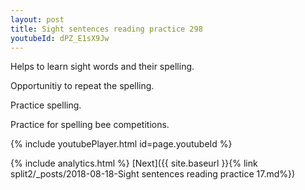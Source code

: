 ```yaml
---
layout: post
title: Sight sentences reading practice 298
youtubeId: dPZ_E1sX9Jw
---
```

 
 
Helps to learn sight words and their spelling.

Opportunitiy to repeat the spelling. 

Practice spelling. 
 
Practice for spelling bee competitions. 
 
{% include youtubePlayer.html id=page.youtubeId %}
 
 
{% include analytics.html %} 
[Next]({{ site.baseurl }}{% link  split2/_posts/2018-08-18-Sight sentences reading practice 17.md%})
 
